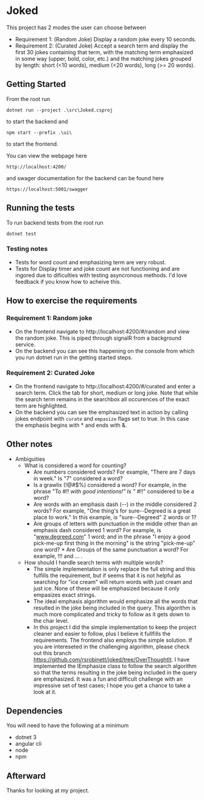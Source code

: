 # Joked

This project has 2 modes the user can choose between
* Requirement 1: (Random Joke) Display a random joke every 10 seconds.
* Requirement 2: (Curated Joke) Accept a search term and display the first 30 jokes containing that term, with the matching term emphasized in some way (upper, bold, color, etc.) and the matching jokes grouped by length: short (<10 words), medium (<20 words), long (>= 20 words).  

## Getting Started

From the root run 
```
dotnet run --project .\src\Joked.csproj
```
to start the backend and 

```
npm start --prefix .\ui\
```
to start the frontend.

You can view the webpage here 
```
http://localhost:4200/
```
and swager documentation for the backend can be found here 
```
https://localhost:5001/swagger
```
## Running the tests

To run backend tests from the root run
```
dotnet test
```

### Testing notes

* Tests for word count and emphasizing term are very robust.  
* Tests for Display timer and joke count are not functioning and are ingored due to dificulties with testing asyncronous methods.  I'd love feedback if you know how to acheive this.

## How to exercise the requirements

### Requirement 1: Random joke

* On the frontend navigate to http://localhost:4200/#/random and view the random joke. This is piped through signalR from a background service. 
* On the backend you can see this happening on the console from which you run dotnet run in the getting started steps. 

### Requirement 2: Curated Joke

* On the frontend navigate to http://localhost:4200/#/curated and enter a search term.  Click the tab for short, medium or long joke. Note that while the search term remains in the searchbox all occurences of the exact term are highlighted. 
* On the backend you can see the emphasized text in action by calling jokes endpoint with `curate` and `empasize` flags set to true.  In this case the emphasis begins with * and ends with &. 

## Other notes

* Ambiguities
  * What is considered a word for counting?
    * Are numbers considered words?  For example, "There are 7 days in week."  Is "7" considered a word?
    * Is a grawlix (!@#$%) considered a word?  For example, in the phrase "To #*!! with good intentions!"  Is " #*!!"  considered to be a word?
    * Are words with an emphasis dash (--)  in the middle considered 2 words? For example, "One thing's for sure--Degreed is a great place to work."  In this example, is "sure--Degreed" 2 words or 1?
    * Are groups of letters with punctuation in the middle other than an emphasis dash considered 1 word?  For example, is "www.degreed.com" 1 word; and in the phrase "I enjoy a good pick-me-up first thing in the morning" is the string "pick-me-up" one word?      * Are Groups of the same punctuation a word? For example,  !!! and ... .
  * How should I handle search terms with multiple words? 
    * The simple implementation is only replace the full string and this fulfills the requirement, but if seems that it is not helpful as searching for "ice cream" will return words with just cream and just ice.  None of these will be emphasized because it only empasizes exact strings. 
    * The ideal emphasis algorithm would emphasize all the words that resulted in the joke being included in the query. This algorithm is much more complicated and tricky to follow as it gets down to the char level. 
    * In this project I did the simple implementation to keep the project cleaner and easier to follow, plus I believe it fullfills the requirements.  The frontend also employs the simple solution.  If you are intereseted in the challenging algorithm, please check out this branch https://github.com/rsrobinett/joked/tree/OverThoughtIt. I have implemented the IEmphasize class to follow the search algorithm so that the terms resulting in the joke being included in the query are emphasized.  It was a fun and difficult challenge with an impressive set of test cases; I hope you get a chance to take a look at it.

## Dependencies

You will need to have the following at a minimum
* dotnet 3
* angular cli
* node
* npm 

## Afterward

Thanks for looking at my project.
